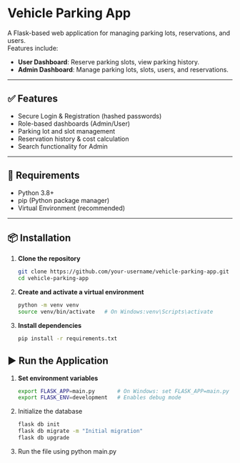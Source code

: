 # Vehicle Parking App

A Flask-based web application for managing parking lots, reservations, and users.  
Features include:

- **User Dashboard**: Reserve parking slots, view parking history.
- **Admin Dashboard**: Manage parking lots, slots, users, and reservations.

---

## ✅ Features

- Secure Login & Registration (hashed passwords)
- Role-based dashboards (Admin/User)
- Parking lot and slot management
- Reservation history & cost calculation
- Search functionality for Admin

---

## 🔧 Requirements

- Python 3.8+
- pip (Python package manager)
- Virtual Environment (recommended)

---

## 📦 Installation

1. **Clone the repository**
   ```bash
   git clone https://github.com/your-username/vehicle-parking-app.git
   cd vehicle-parking-app
   ```
2. **Create and activate a virtual environment**
   ```bash
   python -m venv venv
   source venv/bin/activate   # On Windows:venv\Scripts\activate
   ```
3. **Install dependencies**
   ```bash
   pip install -r requirements.txt
   ```

## ▶️ Run the Application

1. **Set environment variables**
   ```bash
   export FLASK_APP=main.py       # On Windows: set FLASK_APP=main.py
   export FLASK_ENV=development   # Enables debug mode
   ```
2. Initialize the database
   ```bash
   flask db init
   flask db migrate -m "Initial migration"
   flask db upgrade
   ```
3. Run the file using python main.py
